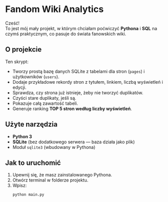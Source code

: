 # Fandom Wiki Analytics

Cześć!  
To jest mój mały projekt, w którym chciałam poćwiczyć **Pythona** i **SQL** na czymś praktycznym, co pasuje do świata fanowskich wiki.

## O projekcie

Ten skrypt:
- Tworzy prostą bazę danych SQLite z tabelami dla stron (`pages`) i użytkowników (`users`).
- Dodaje przykładowe rekordy stron z tytułem, linkiem, liczbą wyświetleń i edycji.
- Sprawdza, czy strona już istnieje, żeby nie tworzyć duplikatów.
- Czyści stare duplikaty, jeśli są.
- Pokazuje całą zawartość tabeli.
- Generuje ranking **TOP 5 stron według liczby wyświetleń**.

## Użyte narzędzia

- **Python 3**
- **SQLite** (bez dodatkowego serwera — baza działa jako plik)
- Moduł `sqlite3` (wbudowany w Pythona)

## Jak to uruchomić

1. Upewnij się, że masz zainstalowanego Pythona.
2. Otwórz terminal w folderze projektu.
3. Wpisz:
   ```bash
   python main.py